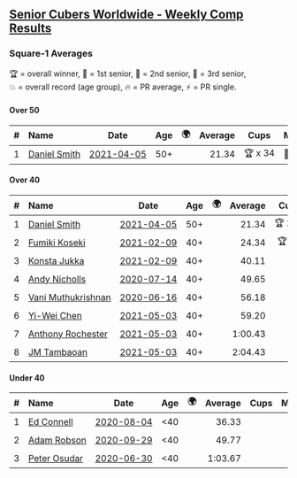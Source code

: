 <style>table {white-space: nowrap;}</style>
<link rel="stylesheet" type="text/css" href="/scw-comp/css/flags.css" />

## [Senior Cubers Worldwide - Weekly Comp Results](/scw-comp/results/)
### Square-1 Averages

<span style="white-space: nowrap;">🏆 = overall winner</span>, <span style="white-space: nowrap;">🥇 = 1st senior</span>, <span style="white-space: nowrap;">🥈 = 2nd senior</span>, <span style="white-space: nowrap;">🥉 = 3rd senior</span>, <span style="white-space: nowrap;">💥 = overall record (age group)</span>, <span style="white-space: nowrap;">🔥 = PR average</span>, <span style="white-space: nowrap;">⚡ = PR single</span>.

#### Over 50

| # | Name | Date | Age | 🌍 | Average | Cups | Medals | Achievements | Video |
| :--: | :-- | :--: | :--: | :--: | --: | :--: | :-- | :-- | :-- |
| 1 | [Daniel Smith](../../persons/daniel_smith/sq1.md) | [2021-04-05](../../results/2021-04-05/sq1.md) | 50+ | <i class="flag flag-US" /> | 21.34 | 🏆 x 34 | 🥇 x 34, 🥈 x 8 | 💥 x 10, 🔥 x 6, ⚡ x 6 | [Desktop](https://www.facebook.com/events/469300370885865/permalink/476831766799392) / [Mobile](https://m.facebook.com/events/469300370885865?view=permalink&id=476831766799392) |

#### Over 40

| # | Name | Date | Age | 🌍 | Average | Cups | Medals | Achievements | Video |
| :--: | :-- | :--: | :--: | :--: | --: | :--: | :-- | :-- | :-- |
| 1 | [Daniel Smith](../../persons/daniel_smith/sq1.md) | [2021-04-05](../../results/2021-04-05/sq1.md) | 50+ | <i class="flag flag-US" /> | 21.34 | 🏆 x 34 | 🥇 x 34, 🥈 x 8 | 💥 x 10, 🔥 x 6, ⚡ x 6 | [Desktop](https://www.facebook.com/events/469300370885865/permalink/476831766799392) / [Mobile](https://m.facebook.com/events/469300370885865?view=permalink&id=476831766799392) |
| 2 | [Fumiki Koseki](../../persons/fumiki_koseki/sq1.md) | [2021-02-09](../../results/2021-02-09/sq1.md) | 40+ | <i class="flag flag-JP" /> | 24.34 | 🏆 x 8 | 🥇 x 8, 🥈 x 16 | 💥 x 2, 🔥 x 9, ⚡ x 4 | [Desktop](https://www.facebook.com/events/466529388059949/permalink/470686107644277) / [Mobile](https://m.facebook.com/events/466529388059949?view=permalink&id=470686107644277) |
| 3 | [Konsta Jukka](../../persons/konsta_jukka/sq1.md) | [2021-02-09](../../results/2021-02-09/sq1.md) | 40+ | <i class="flag flag-FI" /> | 40.11 |  | 🥉 x 5 | 🔥 x 4, ⚡ x 3 | [Desktop](https://www.facebook.com/events/466529388059949/permalink/470833987629489) / [Mobile](https://m.facebook.com/events/466529388059949?view=permalink&id=470833987629489) |
| 4 | [Andy Nicholls](../../persons/andy_nicholls/sq1.md) | [2020-07-14](../../results/2020-07-14/sq1.md) | 40+ | <i class="flag flag-GB" /> | 49.65 |  | 🥈 x 6 | 🔥 x 2, ⚡ x 2 | [Desktop](https://www.facebook.com/events/413064016333950/permalink/415320132775005) / [Mobile](https://m.facebook.com/events/413064016333950?view=permalink&id=415320132775005) |
| 5 | [Vani Muthukrishnan](../../persons/vani_muthukrishnan/sq1.md) | [2020-06-16](../../results/2020-06-16/sq1.md) | 40+ | <i class="flag flag-IN" /> | 56.18 |  | 🥉 x 1 | 🔥 x 1, ⚡ x 1 | [Desktop](https://www.facebook.com/events/296087658445428/permalink/298743144846546) / [Mobile](https://m.facebook.com/events/296087658445428?view=permalink&id=298743144846546) |
| 6 | [Yi-Wei Chen](../../persons/yi_wei_chen/sq1.md) | [2021-05-03](../../results/2021-05-03/sq1.md) | 40+ | <i class="flag flag-TW" /> | 59.20 |  | 🥈 x 2 | 🔥 x 2, ⚡ x 2 | [Desktop](https://www.facebook.com/events/1091923434665777/permalink/1095189344339186) / [Mobile](https://m.facebook.com/events/1091923434665777?view=permalink&id=1095189344339186) |
| 7 | [Anthony Rochester](../../persons/anthony_rochester/sq1.md) | [2021-05-03](../../results/2021-05-03/sq1.md) | 40+ | <i class="flag flag-AU" /> | 1:00.43 |  | 🥉 x 1 | 🔥 x 2, ⚡ x 2 | [Desktop](https://www.facebook.com/events/1091923434665777/permalink/1095976800927107) / [Mobile](https://m.facebook.com/events/1091923434665777?view=permalink&id=1095976800927107) |
| 8 | [JM Tambaoan](../../persons/jm_tambaoan/sq1.md) | [2021-05-03](../../results/2021-05-03/sq1.md) | 40+ | <i class="flag flag-PH" /> | 2:04.43 |  | 🥉 x 1 | 🔥 x 2, ⚡ x 2 | [Desktop](https://www.facebook.com/events/1091923434665777/permalink/1097154790809308) / [Mobile](https://m.facebook.com/events/1091923434665777?view=permalink&id=1097154790809308) |

#### Under 40

| # | Name | Date | Age | 🌍 | Average | Cups | Medals | Achievements | Video |
| :--: | :-- | :--: | :--: | :--: | --: | :--: | :-- | :-- | :-- |
| 1 | [Ed Connell](../../persons/ed_connell/sq1.md) | [2020-08-04](../../results/2020-08-04/sq1.md) | <40 | <i class="flag flag-IE" /> | 36.33 |  |  | 💥 x 1, 🔥 x 4, ⚡ x 4 | [Desktop](https://www.facebook.com/events/1546469592197852/permalink/1550671401777671) / [Mobile](https://m.facebook.com/events/1546469592197852?view=permalink&id=1550671401777671) |
| 2 | [Adam Robson](../../persons/adam_robson/sq1.md) | [2020-09-29](../../results/2020-09-29/sq1.md) | <40 | <i class="flag flag-GB" /> | 49.77 |  |  | 🔥 x 4, ⚡ x 4 | [Desktop](https://www.facebook.com/100005428097972/videos/1479966612194261) / [Mobile](https://m.facebook.com/100005428097972/videos/1479966612194261) |
| 3 | [Peter Osudar](../../persons/peter_osudar/sq1.md) | [2020-06-30](../../results/2020-06-30/sq1.md) | <40 | <i class="flag flag-CA" /> | 1:03.67 |  |  | 🔥 x 1, ⚡ x 1 | [Desktop](https://www.facebook.com/events/1716512181834525/permalink/1716712041814539) / [Mobile](https://m.facebook.com/events/1716512181834525?view=permalink&id=1716712041814539) |


<!-- Global site tag (gtag.js) - Google Analytics -->
<script async src="https://www.googletagmanager.com/gtag/js?id=UA-86348435-3"></script>
<script>window.dataLayer = window.dataLayer || []; function gtag() {dataLayer.push(arguments);} gtag('js', new Date()); gtag('config', 'UA-86348435-3');</script>
